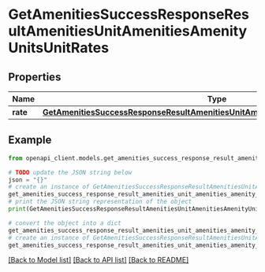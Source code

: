 # GetAmenitiesSuccessResponseResultAmenitiesUnitAmenitiesAmenityUnitsUnitRates


## Properties

Name | Type | Description | Notes
------------ | ------------- | ------------- | -------------
**rate** | [**GetAmenitiesSuccessResponseResultAmenitiesUnitAmenitiesAmenityUnitsUnitRatesRate**](GetAmenitiesSuccessResponseResultAmenitiesUnitAmenitiesAmenityUnitsUnitRatesRate.md) |  | 

## Example

```python
from openapi_client.models.get_amenities_success_response_result_amenities_unit_amenities_amenity_units_unit_rates import GetAmenitiesSuccessResponseResultAmenitiesUnitAmenitiesAmenityUnitsUnitRates

# TODO update the JSON string below
json = "{}"
# create an instance of GetAmenitiesSuccessResponseResultAmenitiesUnitAmenitiesAmenityUnitsUnitRates from a JSON string
get_amenities_success_response_result_amenities_unit_amenities_amenity_units_unit_rates_instance = GetAmenitiesSuccessResponseResultAmenitiesUnitAmenitiesAmenityUnitsUnitRates.from_json(json)
# print the JSON string representation of the object
print(GetAmenitiesSuccessResponseResultAmenitiesUnitAmenitiesAmenityUnitsUnitRates.to_json())

# convert the object into a dict
get_amenities_success_response_result_amenities_unit_amenities_amenity_units_unit_rates_dict = get_amenities_success_response_result_amenities_unit_amenities_amenity_units_unit_rates_instance.to_dict()
# create an instance of GetAmenitiesSuccessResponseResultAmenitiesUnitAmenitiesAmenityUnitsUnitRates from a dict
get_amenities_success_response_result_amenities_unit_amenities_amenity_units_unit_rates_from_dict = GetAmenitiesSuccessResponseResultAmenitiesUnitAmenitiesAmenityUnitsUnitRates.from_dict(get_amenities_success_response_result_amenities_unit_amenities_amenity_units_unit_rates_dict)
```
[[Back to Model list]](../README.md#documentation-for-models) [[Back to API list]](../README.md#documentation-for-api-endpoints) [[Back to README]](../README.md)


